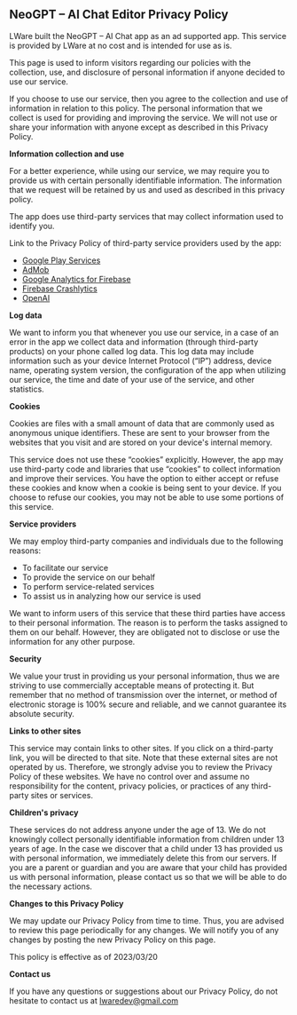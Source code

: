 ## NeoGPT – AI Chat Editor Privacy Policy

LWare built the NeoGPT – AI Chat app as an ad supported app. This service is provided by LWare at no cost and is intended for use as is.

This page is used to inform visitors regarding our policies with the collection, use, and disclosure of personal information if anyone decided to use our service.

If you choose to use our service, then you agree to the collection and use of information in relation to this policy. The personal information that we collect is used for providing and improving the service. We will not use or share your information with anyone except as described in this Privacy Policy.

**Information collection and use**

For a better experience, while using our service, we may require you to provide us with certain personally identifiable information. The information that we request will be retained by us and used as described in this privacy policy.

The app does use third-party services that may collect information used to identify you.

Link to the Privacy Policy of third-party service providers used by the app:

*   [Google Play Services](https://www.google.com/policies/privacy/)
*   [AdMob](https://support.google.com/admob/answer/6128543?hl=en)
*   [Google Analytics for Firebase](https://firebase.google.com/policies/analytics)
*   [Firebase Crashlytics](https://firebase.google.com/support/privacy/)
*   [OpenAI](https://openai.com/policies/privacy-policy)

**Log data**

We want to inform you that whenever you use our service, in a case of an error in the app we collect data and information (through third-party products) on your phone called log data. This log data may include information such as your device Internet Protocol (“IP”) address, device name, operating system version, the configuration of the app when utilizing our service, the time and date of your use of the service, and other statistics.

**Cookies**

Cookies are files with a small amount of data that are commonly used as anonymous unique identifiers. These are sent to your browser from the websites that you visit and are stored on your device's internal memory.

This service does not use these “cookies” explicitly. However, the app may use third-party code and libraries that use “cookies” to collect information and improve their services. You have the option to either accept or refuse these cookies and know when a cookie is being sent to your device. If you choose to refuse our cookies, you may not be able to use some portions of this service.

**Service providers**

We may employ third-party companies and individuals due to the following reasons:

*   To facilitate our service
*   To provide the service on our behalf
*   To perform service-related services
*   To assist us in analyzing how our service is used

We want to inform users of this service that these third parties have access to their personal information. The reason is to perform the tasks assigned to them on our behalf. However, they are obligated not to disclose or use the information for any other purpose.

**Security**

We value your trust in providing us your personal information, thus we are striving to use commercially acceptable means of protecting it. But remember that no method of transmission over the internet, or method of electronic storage is 100% secure and reliable, and we cannot guarantee its absolute security.

**Links to other sites**

This service may contain links to other sites. If you click on a third-party link, you will be directed to that site. Note that these external sites are not operated by us. Therefore, we strongly advise you to review the Privacy Policy of these websites. We have no control over and assume no responsibility for the content, privacy policies, or practices of any third-party sites or services.

**Children's privacy**

These services do not address anyone under the age of 13. We do not knowingly collect personally identifiable information from children under 13 years of age. In the case we discover that a child under 13 has provided us with personal information, we immediately delete this from our servers. If you are a parent or guardian and you are aware that your child has provided us with personal information, please contact us so that we will be able to do the necessary actions.

**Changes to this Privacy Policy**

We may update our Privacy Policy from time to time. Thus, you are advised to review this page periodically for any changes. We will notify you of any changes by posting the new Privacy Policy on this page.

This policy is effective as of 2023/03/20

**Contact us**

If you have any questions or suggestions about our Privacy Policy, do not hesitate to contact us at lwaredev@gmail.com
